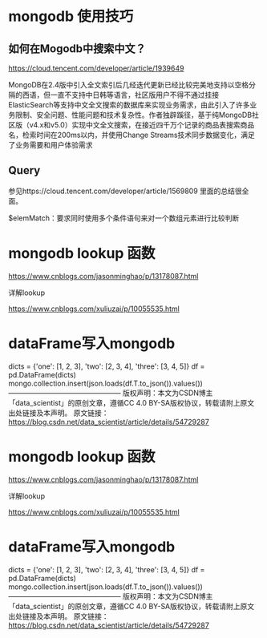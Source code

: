 # mongodb 使用技巧

## 如何在Mogodb中搜索中文？

https://cloud.tencent.com/developer/article/1939649

MongoDB在2.4版中引入全文索引后几经迭代更新已经比较完美地支持以空格分隔的西语，但一直不支持中日韩等语言，社区版用户不得不通过挂接ElasticSearch等支持中文全文搜索的数据库来实现业务需求，由此引入了许多业务限制、安全问题、性能问题和技术复杂性。作者独辟蹊径，基于纯MongoDB社区版（v4.x和v5.0）实现中文全文搜索，在接近四千万个记录的商品表搜索商品名，检索时间在200ms以内，并使用Change Streams技术同步数据变化，满足了业务需要和用户体验需求



## Query 

参见https://cloud.tencent.com/developer/article/1569809  里面的总结很全面。

$elemMatch：要求同时使用多个条件语句来对一个数组元素进行比较判断



# mongodb lookup 函数

https://www.cnblogs.com/jasonminghao/p/13178087.html

详解lookup 

https://www.cnblogs.com/xuliuzai/p/10055535.html



# dataFrame写入mongodb 

  dicts = {'one': [1, 2, 3], 'two': [2, 3, 4], 'three': [3, 4, 5]}
    df = pd.DataFrame(dicts)
    mongo.collection.insert(json.loads(df.T.to_json()).values())
————————————————
版权声明：本文为CSDN博主「data_scientist」的原创文章，遵循CC 4.0 BY-SA版权协议，转载请附上原文出处链接及本声明。
原文链接：https://blog.csdn.net/data_scientist/article/details/54729287


# mongodb lookup 函数

https://www.cnblogs.com/jasonminghao/p/13178087.html

详解lookup 

https://www.cnblogs.com/xuliuzai/p/10055535.html



# dataFrame写入mongodb 

  dicts = {'one': [1, 2, 3], 'two': [2, 3, 4], 'three': [3, 4, 5]}
    df = pd.DataFrame(dicts)
    mongo.collection.insert(json.loads(df.T.to_json()).values())
————————————————
版权声明：本文为CSDN博主「data_scientist」的原创文章，遵循CC 4.0 BY-SA版权协议，转载请附上原文出处链接及本声明。
原文链接：https://blog.csdn.net/data_scientist/article/details/54729287

